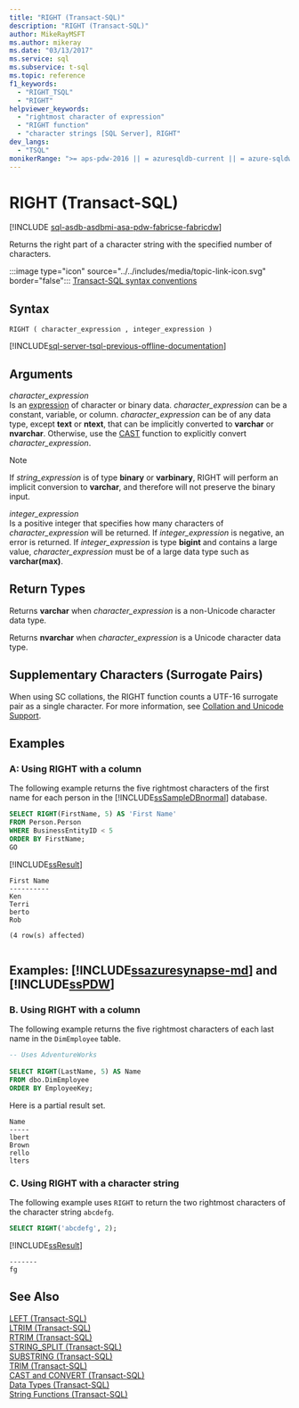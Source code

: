 ```yaml
---
title: "RIGHT (Transact-SQL)"
description: "RIGHT (Transact-SQL)"
author: MikeRayMSFT
ms.author: mikeray
ms.date: "03/13/2017"
ms.service: sql
ms.subservice: t-sql
ms.topic: reference
f1_keywords:
  - "RIGHT_TSQL"
  - "RIGHT"
helpviewer_keywords:
  - "rightmost character of expression"
  - "RIGHT function"
  - "character strings [SQL Server], RIGHT"
dev_langs:
  - "TSQL"
monikerRange: ">= aps-pdw-2016 || = azuresqldb-current || = azure-sqldw-latest || >= sql-server-2016 || >= sql-server-linux-2017 || = azuresqldb-mi-current||=fabric"
---
```

# RIGHT (Transact-SQL)
[!INCLUDE [sql-asdb-asdbmi-asa-pdw-fabricse-fabricdw](../../includes/applies-to-version/sql-asdb-asdbmi-asa-pdw-fabricse-fabricdw.md)]

  Returns the right part of a character string with the specified number of characters.  
  
 :::image type="icon" source="../../includes/media/topic-link-icon.svg" border="false"::: [Transact-SQL syntax conventions](../../t-sql/language-elements/transact-sql-syntax-conventions-transact-sql.md)  
  
## Syntax  
  
```syntaxsql
RIGHT ( character_expression , integer_expression )  
```  
  
[!INCLUDE[sql-server-tsql-previous-offline-documentation](../../includes/sql-server-tsql-previous-offline-documentation.md)]

## Arguments
 *character_expression*  
 Is an [expression](../../t-sql/language-elements/expressions-transact-sql.md) of character or binary data. *character_expression* can be a constant, variable, or column. *character_expression* can be of any data type, except **text** or **ntext**, that can be implicitly converted to **varchar** or **nvarchar**. Otherwise, use the [CAST](../../t-sql/functions/cast-and-convert-transact-sql.md) function to explicitly convert *character_expression*.  
   
> [!NOTE]  
> If *string_expression* is of type **binary** or **varbinary**, RIGHT will perform an implicit conversion to **varchar**, and therefore will not preserve the binary input.  
  
 *integer_expression*  
 Is a positive integer that specifies how many characters of *character_expression* will be returned. If *integer_expression* is negative, an error is returned. If *integer_expression* is type **bigint** and contains a large value, *character_expression* must be of a large data type such as **varchar(max)**.  
  
## Return Types  
 Returns **varchar** when *character_expression* is a non-Unicode character data type.  
  
 Returns **nvarchar** when *character_expression* is a Unicode character data type.  
  
## Supplementary Characters (Surrogate Pairs)  
 When using SC collations, the RIGHT function counts a UTF-16 surrogate pair as a single character. For more information, see [Collation and Unicode Support](../../relational-databases/collations/collation-and-unicode-support.md).  
  
## Examples  
  
### A: Using RIGHT with a column  
 The following example returns the five rightmost characters of the first name for each person in the [!INCLUDE[ssSampleDBnormal](../../includes/sssampledbnormal-md.md)] database.  
  
```sql  
SELECT RIGHT(FirstName, 5) AS 'First Name'  
FROM Person.Person  
WHERE BusinessEntityID < 5  
ORDER BY FirstName;  
GO  
```  
  
 [!INCLUDE[ssResult](../../includes/ssresult-md.md)]  
  
```  
First Name  
----------  
Ken  
Terri  
berto  
Rob  
  
(4 row(s) affected)  
  
```  
  
## Examples: [!INCLUDE[ssazuresynapse-md](../../includes/ssazuresynapse-md.md)] and [!INCLUDE[ssPDW](../../includes/sspdw-md.md)]  
  
### B. Using RIGHT with a column  
 The following example returns the five rightmost characters of each last name in the `DimEmployee` table.  
  
```sql  
-- Uses AdventureWorks  
  
SELECT RIGHT(LastName, 5) AS Name  
FROM dbo.DimEmployee  
ORDER BY EmployeeKey;  
```  
  
 Here is a partial result set.  
  
 ```
Name
-----
lbert
Brown
rello
lters
 ```  
  
### C. Using RIGHT with a character string  
 The following example uses `RIGHT` to return the two rightmost characters of the character string `abcdefg`.  
  
```sql  
SELECT RIGHT('abcdefg', 2); 
```  
  
 [!INCLUDE[ssResult](../../includes/ssresult-md.md)]  
  
```
-------  
fg
```  
  
## See Also  
 [LEFT &#40;Transact-SQL&#41;](../../t-sql/functions/left-transact-sql.md)  
 [LTRIM &#40;Transact-SQL&#41;](../../t-sql/functions/ltrim-transact-sql.md)  
 [RTRIM &#40;Transact-SQL&#41;](../../t-sql/functions/rtrim-transact-sql.md)  
 [STRING_SPLIT &#40;Transact-SQL&#41;](../../t-sql/functions/string-split-transact-sql.md)  
 [SUBSTRING &#40;Transact-SQL&#41;](../../t-sql/functions/substring-transact-sql.md)  
 [TRIM &#40;Transact-SQL&#41;](../../t-sql/functions/trim-transact-sql.md)  
 [CAST and CONVERT &#40;Transact-SQL&#41;](../../t-sql/functions/cast-and-convert-transact-sql.md)   
 [Data Types &#40;Transact-SQL&#41;](../../t-sql/data-types/data-types-transact-sql.md)   
 [String Functions &#40;Transact-SQL&#41;](../../t-sql/functions/string-functions-transact-sql.md)  
  
  

